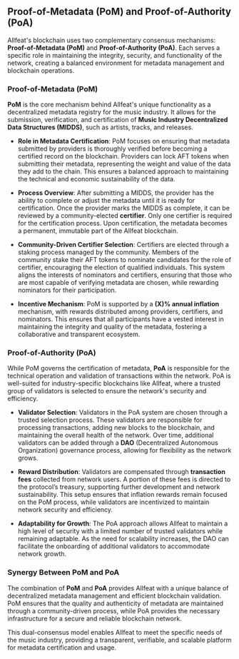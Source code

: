 ## Proof-of-Metadata (PoM) and Proof-of-Authority (PoA)

Allfeat's blockchain uses two complementary consensus mechanisms: **Proof-of-Metadata (PoM)** and **Proof-of-Authority (PoA)**. Each serves a specific role in maintaining the integrity, security, and functionality of the network, creating a balanced environment for metadata management and blockchain operations.

### Proof-of-Metadata (PoM)

**PoM** is the core mechanism behind Allfeat's unique functionality as a decentralized metadata registry for the music industry. It allows for the submission, verification, and certification of **Music Industry Decentralized Data Structures (MIDDS)**, such as artists, tracks, and releases.

- **Role in Metadata Certification**: PoM focuses on ensuring that metadata submitted by providers is thoroughly verified before becoming a certified record on the blockchain. Providers can lock AFT tokens when submitting their metadata, representing the weight and value of the data they add to the chain. This ensures a balanced approach to maintaining the technical and economic sustainability of the data.

- **Process Overview**: After submitting a MIDDS, the provider has the ability to complete or adjust the metadata until it is ready for certification. Once the provider marks the MIDDS as complete, it can be reviewed by a community-elected **certifier**. Only one certifier is required for the certification process. Upon certification, the metadata becomes a permanent, immutable part of the Allfeat blockchain.

- **Community-Driven Certifier Selection**: Certifiers are elected through a staking process managed by the community. Members of the community stake their AFT tokens to nominate candidates for the role of certifier, encouraging the election of qualified individuals. This system aligns the interests of nominators and certifiers, ensuring that those who are most capable of verifying metadata are chosen, while rewarding nominators for their participation.

- **Incentive Mechanism**: PoM is supported by a **(X)% annual inflation** mechanism, with rewards distributed among providers, certifiers, and nominators. This ensures that all participants have a vested interest in maintaining the integrity and quality of the metadata, fostering a collaborative and transparent ecosystem.

### Proof-of-Authority (PoA)

While PoM governs the certification of metadata, **PoA** is responsible for the technical operation and validation of transactions within the network. PoA is well-suited for industry-specific blockchains like Allfeat, where a trusted group of validators is selected to ensure the network's security and efficiency.

- **Validator Selection**: Validators in the PoA system are chosen through a trusted selection process. These validators are responsible for processing transactions, adding new blocks to the blockchain, and maintaining the overall health of the network. Over time, additional validators can be added through a **DAO** (Decentralized Autonomous Organization) governance process, allowing for flexibility as the network grows.

- **Reward Distribution**: Validators are compensated through **transaction fees** collected from network users. A portion of these fees is directed to the protocol’s treasury, supporting further development and network sustainability. This setup ensures that inflation rewards remain focused on the PoM process, while validators are incentivized to maintain network security and efficiency.

- **Adaptability for Growth**: The PoA approach allows Allfeat to maintain a high level of security with a limited number of trusted validators while remaining adaptable. As the need for scalability increases, the DAO can facilitate the onboarding of additional validators to accommodate network growth.

### Synergy Between PoM and PoA

The combination of **PoM** and **PoA** provides Allfeat with a unique balance of decentralized metadata management and efficient blockchain validation. PoM ensures that the quality and authenticity of metadata are maintained through a community-driven process, while PoA provides the necessary infrastructure for a secure and reliable blockchain network.

This dual-consensus model enables Allfeat to meet the specific needs of the music industry, providing a transparent, verifiable, and scalable platform for metadata certification and usage.
